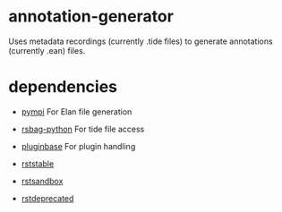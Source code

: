 annotation-generator
====================

Uses metadata recordings (currently .tide files) to generate annotations (currently .ean) files.

dependencies
============

* [pympi] For Elan file generation
* [rsbag-python] For tide file access
* [pluginbase] For plugin handling

* [rststable]
* [rstsandbox]
* [rstdeprecated]

[pympi]:https://pypi.python.org/pypi/pympi-ling "pympi-ling: a Python module for processing ELANs EAF and Praats TextGrid annotation files."
[rsbag-python]:https://pypi.python.org/pypi/rsbag-python "A client API for RSBag"
[pluginbase]:https://pypi.python.org/pypi/pluginbase "A support library for building plugins sytems in Python"

[rststable]: https://pypi.python.org/pypi/rststable "Robotics Systems Types"
[rstsandbox]: https://pypi.python.org/pypi/rstsandbox "Robotics Systems Types - Sandbox"
[rstdeprecated]: https://pypi.python.org/pypi/rstdeprecated "Robotics Systems Types - Deprecated"

[rstexperimental]: http://projects.cit-ec.uni-bielefeld.de/git/rst-experimental.proto.git "Additional, inofficial Robotics Systems Types"
